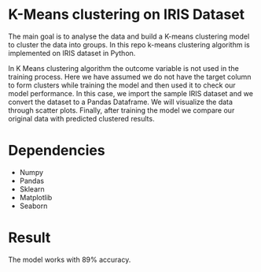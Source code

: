 # K-Means clustering on IRIS Dataset

The main goal is to analyse the data and build a K-means clustering model to cluster the data into groups. In this repo k-means clustering algorithm is implemented on IRIS dataset in Python.

In K Means clustering algorithm the outcome variable is not used in the training process. Here we have assumed we do not have the target column to form clusters while training the model and then used it to check our model performance.
In this case, we import the sample IRIS dataset and we convert the dataset to a Pandas Dataframe. 
We will visualize the data through scatter plots. 
Finally, after training the model we compare our original data with predicted clustered results. 

# Dependencies
- Numpy
- Pandas
- Sklearn
- Matplotlib
- Seaborn

# Result
The model works with 89% accuracy. 


